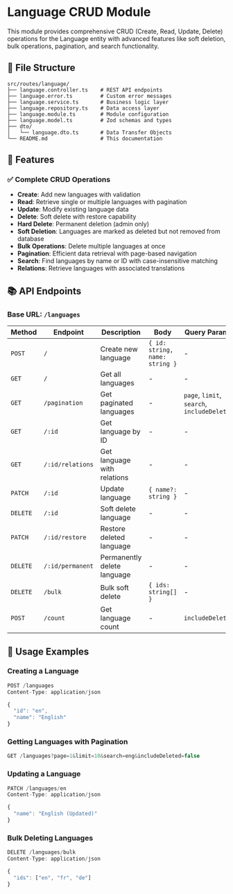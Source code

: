 # Language CRUD Module

This module provides comprehensive CRUD (Create, Read, Update, Delete) operations for the Language entity with advanced features like soft deletion, bulk operations, pagination, and search functionality.

## 📁 File Structure

```
src/routes/language/
├── language.controller.ts    # REST API endpoints
├── language.error.ts         # Custom error messages
├── language.service.ts       # Business logic layer
├── language.repository.ts    # Data access layer
├── language.module.ts        # Module configuration
├── language.model.ts         # Zod schemas and types
├── dto/
│   └── language.dto.ts       # Data Transfer Objects
└── README.md                 # This documentation
```

## 🚀 Features

### ✅ **Complete CRUD Operations**

- **Create**: Add new languages with validation
- **Read**: Retrieve single or multiple languages with pagination
- **Update**: Modify existing language data
- **Delete**: Soft delete with restore capability
- **Hard Delete**: Permanent deletion (admin only)
- **Soft Deletion**: Languages are marked as deleted but not removed from database
- **Bulk Operations**: Delete multiple languages at once
- **Pagination**: Efficient data retrieval with page-based navigation
- **Search**: Find languages by name or ID with case-insensitive matching
- **Relations**: Retrieve languages with associated translations

## 📚 API Endpoints

### Base URL: `/languages`

| Method   | Endpoint         | Description                 | Body                           | Query Params                                |
| -------- | ---------------- | --------------------------- | ------------------------------ | ------------------------------------------- |
| `POST`   | `/`              | Create new language         | `{ id: string, name: string }` | -                                           |
| `GET`    | `/`              | Get all languages           | -                              | -                                           |
| `GET`    | `/pagination`    | Get paginated languages     | -                              | `page`, `limit`, `search`, `includeDeleted` |
| `GET`    | `/:id`           | Get language by ID          | -                              | -                                           |
| `GET`    | `/:id/relations` | Get language with relations | -                              | -                                           |
| `PATCH`  | `/:id`           | Update language             | `{ name?: string }`            | -                                           |
| `DELETE` | `/:id`           | Soft delete language        | -                              | -                                           |
| `PATCH`  | `/:id/restore`   | Restore deleted language    | -                              | -                                           |
| `DELETE` | `/:id/permanent` | Permanently delete language | -                              | -                                           |
| `DELETE` | `/bulk`          | Bulk soft delete            | `{ ids: string[] }`            | -                                           |
| `POST`   | `/count`         | Get language count          | -                              | `includeDeleted`                            |

## 🔧 Usage Examples

### Creating a Language

```typescript
POST /languages
Content-Type: application/json

{
  "id": "en",
  "name": "English"
}
```

### Getting Languages with Pagination

```typescript
GET /languages?page=1&limit=10&search=eng&includeDeleted=false
```

### Updating a Language

```typescript
PATCH /languages/en
Content-Type: application/json

{
  "name": "English (Updated)"
}
```

### Bulk Deleting Languages

```typescript
DELETE /languages/bulk
Content-Type: application/json

{
  "ids": ["en", "fr", "de"]
}
```
